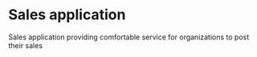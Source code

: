 # Sales application

Sales application providing comfortable service for organizations to post their sales
